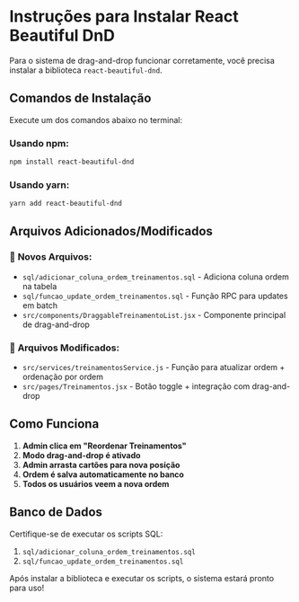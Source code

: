 # Instruções para Instalar React Beautiful DnD

Para o sistema de drag-and-drop funcionar corretamente, você precisa instalar a biblioteca `react-beautiful-dnd`.

## Comandos de Instalação

Execute um dos comandos abaixo no terminal:

### Usando npm:
```bash
npm install react-beautiful-dnd
```

### Usando yarn:
```bash
yarn add react-beautiful-dnd
```

## Arquivos Adicionados/Modificados

### 📁 **Novos Arquivos:**
- `sql/adicionar_coluna_ordem_treinamentos.sql` - Adiciona coluna ordem na tabela
- `sql/funcao_update_ordem_treinamentos.sql` - Função RPC para updates em batch
- `src/components/DraggableTreinamentoList.jsx` - Componente principal de drag-and-drop

### 📝 **Arquivos Modificados:**
- `src/services/treinamentosService.js` - Função para atualizar ordem + ordenação por ordem
- `src/pages/Treinamentos.jsx` - Botão toggle + integração com drag-and-drop

## Como Funciona

1. **Admin clica em "Reordenar Treinamentos"**
2. **Modo drag-and-drop é ativado**
3. **Admin arrasta cartões para nova posição**
4. **Ordem é salva automaticamente no banco**
5. **Todos os usuários veem a nova ordem**

## Banco de Dados

Certifique-se de executar os scripts SQL:

1. `sql/adicionar_coluna_ordem_treinamentos.sql`
2. `sql/funcao_update_ordem_treinamentos.sql`

Após instalar a biblioteca e executar os scripts, o sistema estará pronto para uso!
